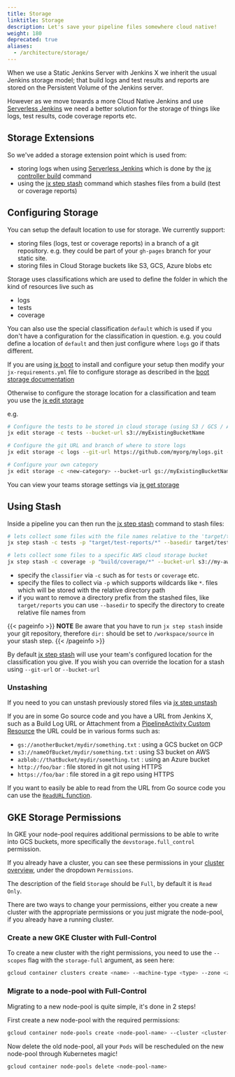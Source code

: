 ```yaml
---
title: Storage
linktitle: Storage
description: Let's save your pipeline files somewhere cloud native!
weight: 180
deprecated: true
aliases:
  - /architecture/storage/
---
```


When we use a Static Jenkins Server with Jenkins X we inherit the usual Jenkins storage model; that build logs and test results and reports are stored on the Persistent Volume of the Jenkins server.

However as we move towards a more Cloud Native Jenkins and use [Serverless Jenkins](/news/serverless-jenkins/) we need a better solution for the storage of things like logs, test results, code coverage reports etc.

## Storage Extensions

So we've added a storage extension point which is used from:

* storing logs when using [Serverless Jenkins](/news/serverless-jenkins/) which is done by the [jx controller build](/commands/jx_controller_build/) command
* using the [jx step stash](/commands/jx_step_stash/) command which stashes files from a build (test or coverage reports)

## Configuring Storage

You can setup the default location to use for storage. We currently support:

* storing files (logs, test or coverage reports) in a branch of a git repository. e.g. they could be part of your `gh-pages` branch for your static site.
* storing files in Cloud Storage buckets like S3, GCS, Azure blobs etc

Storage uses classifications which are used to define the folder in which the kind of resources live such as

* logs
* tests
* coverage

You can also use the special classification `default` which is used if you don't have a configuration for the classification in question. e.g. you could define a location of `default` and then just configure where `logs` go if thats different.

If you are using [jx boot](/docs/install-setup/boot/) to install and configure your setup then modify your `jx-requirements.yml` file to configure storage as described in the [boot storage documentation](/docs/install-setup/boot/storage/)

Otherwise to configure the storage location for a classification and team you use the [jx edit storage](/commands/jx_edit_storage/)

e.g.

```sh
# Configure the tests to be stored in cloud storage (using S3 / GCS / Azure Blobs etc)
jx edit storage -c tests --bucket-url s3://myExistingBucketName

# Configure the git URL and branch of where to store logs
jx edit storage -c logs --git-url https://github.com/myorg/mylogs.git --git-branch cheese

# Configure your own category
jx edit storage -c <new-category> --bucket-url gs://myExistingBucketName
```

You can view your teams storage settings via [jx get storage](/commands/jx_get_storage/)

## Using Stash

Inside a pipeline you can then run the [jx step stash](/commands/jx_step_stash/) command to stash files:

```sh
# lets collect some files with the file names relative to the 'target/test-reports' folder and store in a Git URL
jx step stash -c tests -p "target/test-reports/*" --basedir target/test-reports

# lets collect some files to a specific AWS cloud storage bucket
jx step stash -c coverage -p "build/coverage/*" --bucket-url s3://my-aws-bucket
```

* specify the `classifier` via `-c` such as for `tests` or `coverage` etc.
* specify the files to collect via `-p` which supports wildcards like `*`. files which will be stored with the relative directory path
* if you want to remove a directory prefix from the stashed files, like `target/reports` you can use `--basedir` to specify the directory to create relative file names from

{{< pageinfo >}}
**NOTE** Be aware that you have to run `jx step stash` inside your git repository,
therefore `dir:` should be set to `/workspace/source` in your stash step.
{{< /pageinfo >}}

By default [jx step stash](/commands/jx_step_stash/) will use your team's configured location for the classification you give. If you wish you can override the location for a stash using `--git-url` or `--bucket-url`

### Unstashing

If you need to you can unstash previously stored files via [jx step unstash](/commands/jx_step_unstash/)

If you are in some Go source code and you have a URL from Jenkins X, such as a Build Log URL or Attachment from a [PipelineActivity Custom Resource](/docs/reference/components/custom-resources/) the URL could be in various forms such as:

* `gs://anotherBucket/mydir/something.txt` : using a GCS bucket on GCP
* `s3://nameOfBucket/mydir/something.txt` : using S3 bucket on AWS
* `azblob://thatBucket/mydir/something.txt` : using an Azure bucket
* `http://foo/bar` : file stored in git not using HTTPS
* `https://foo/bar` : file stored in a git repo using HTTPS

If you want to easily be able to read from the URL from Go source code you can use the [`ReadURL` function](https://github.com/jenkins-x/jx/blob/e5a7943dc0c3d79c27f30aea73235f18b3f5dcff/pkg/cloud/buckets/buckets.go#L44-L45).

## GKE Storage Permissions
In GKE your node-pool requires additional permissions to be able to write into GCS buckets,
more specifically the `devstorage.full_control` permission.

If you already have a cluster, you can see these permissions in your [cluster overview](https://console.cloud.google.com/kubernetes),
under the dropdown `Permissions`.

The description of the field `Storage` should be `Full`,
by default it is `Read Only`.

There are two ways to change your permissions,
either you create a new cluster with the appropriate permissions
or you just migrate the node-pool, if you already have a running cluster.

### Create a new GKE Cluster with Full-Control

To create a new cluster with the right permissions,
you need to use the `--scopes` flag with the `storage-full` argument, as seen here:

```bash
gcloud container clusters create <name> --machine-type <type> --zone <zone> --scopes=storage-full
```

### Migrate to a node-pool with Full-Control

Migrating to a new node-pool is quite simple, it's done in 2 steps!

First create a new node-pool with the required permissions:

```bash
gcloud container node-pools create <node-pool-name> --cluster <cluster-name> --machine-type <type> --scopes=storage-full
```

Now delete the old node-pool, all your `Pods` will
be rescheduled on the new node-pool through Kubernetes magic!

```bash
gcloud container node-pools delete <node-pool-name>
```
